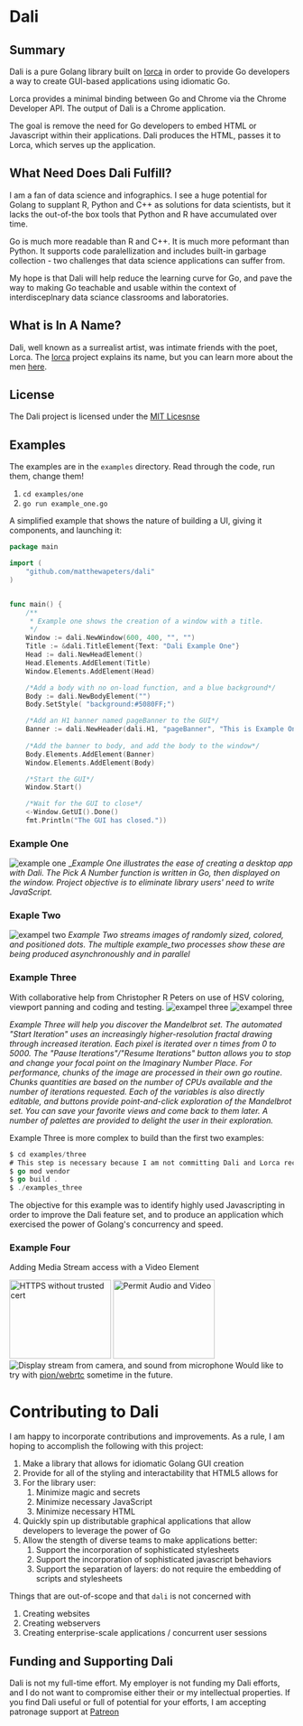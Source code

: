 # Dali #  


## Summary ##  
Dali is a pure Golang library built on [lorca](http://github.com/zserge/lorca) in order to provide Go developers a way to create GUI-based applications using idiomatic Go.

Lorca provides a minimal binding between Go and Chrome via the Chrome Developer API.  The output of Dali is a Chrome application.  

The goal is remove the need for Go developers to embed HTML or Javascript within their applications.  Dali produces the HTML, passes it to Lorca, which serves up the application.

## What Need Does Dali Fulfill? ##  
I am a fan of data science and infographics.  I see a huge potential for Golang to supplant R, Python and C++ as solutions for data scientists, but it lacks the out-of-the box tools that Python and R have accumulated over time.

Go is much more readable than R and C++.  It is much more peformant than Python.  It supports code paralellization and includes built-in garbage collection - two challenges that data science applications can suffer from.

My hope is that Dali will help reduce the learning curve for Go, and pave the way to making Go teachable and usable within the context of interdisceplnary data sciance classrooms and laboratories.

## What is In A Name? ##
Dali, well known as a surrealist artist, was intimate friends with the poet, Lorca.  The [lorca](http://github.com/zserge/lorca) project explains its name, but you can learn more about the men [here](https://art-sheep.com/federico-garcia-lorca-and-salvador-dali-a-pure-friendship-or-a-great-romantic-affair/).

## License ##
The Dali project is licensed under the [MIT Licesnse](http://github.com/matthewapeters/dali/LICENSE)

## Examples ##

The examples are in the `examples` directory.   Read through the code, run them, change them!

1. `cd examples/one`
1. `go run example_one.go`


A simplified example that shows the nature of building a UI, giving it components, and launching it:  
```go
package main

import (
	"github.com/matthewapeters/dali"
)


func main() {
	/**
	 * Example one shows the creation of a window with a title.
	 */
	Window := dali.NewWindow(600, 400, "", "")
	Title := &dali.TitleElement{Text: "Dali Example One"}
	Head := dali.NewHeadElement()
	Head.Elements.AddElement(Title)
	Window.Elements.AddElement(Head)

	/*Add a body with no on-load function, and a blue background*/
	Body := dali.NewBodyElement("")
	Body.SetStyle( "background:#5080FF;")

	/*Add an H1 banner named pageBanner to the GUI*/
	Banner := dali.NewHeader(dali.H1, "pageBanner", "This is Example One")
 
    /*Add the banner to body, and add the body to the window*/
    Body.Elements.AddElement(Banner)
	Window.Elements.AddElement(Body)

	/*Start the GUI*/
	Window.Start()

	/*Wait for the GUI to close*/
	<-Window.GetUI().Done()
	fmt.Println("The GUI has closed."))
```
### Example One ###  
![example one](./docs/example_one.png)
__Example One illustrates the ease of creating a desktop app with Dali.  The Pick A Number function is written in Go, then displayed on the window.  Project objective is to eliminate library users' need to write JavaScript._


### Exaple Two ### 

![exampel two](./docs/example_two.png)
_Example Two streams images of randomly sized, colored, and positioned dots.  The multiple example_two processes show these are being produced asynchronoushly and in parallel_


### Example Three ###  
With collaborative help from Christopher R Peters on use of HSV coloring, viewport panning and coding and testing.
![exampel three](./docs/example_three.png)
![exampel three](./docs/example_threeb.png)

_Example Three will help you discover the Mandelbrot set. The automated "Start Iteration" uses an increasingly higher-resolution fractal drawing through increased iteration. Each pixel is iterated over n times from 0 to 5000.  The "Pause Iterations"/"Resume Iterations" button allows you to stop and change your focal point on the Imaginary Number Place.  For performance, chunks of the image are processed in their own go routine.  Chunks quantities are based on the number of CPUs available and the number of iterations requested.  Each of the variables is also directly editable, and buttons provide point-and-click exploration of the Mandelbrot set.  You can save your favorite views and come back to them later.  A number of palettes are provided to delight the user in their exploration._

Example Three is more complex to build than the first two examples:

```go
$ cd examples/three
# This step is necessary because I am not committing Dali and Lorca recursively in the examples!  See .gitignore for details
$ go mod vendor
$ go build .
$ ./examples_three
```
The objective for this example was to identify highly used Javascripting in order to improve the Dali feature set, and to produce an application which exercised the power of Golang's concurrency and speed.

### Example Four ###  
Adding Media Stream access with a Video Element

<img alt="HTTPS without trusted cert" src="./docs/four_one.png" style="width:180px; height:140px;">  
<img alt="Permit Audio and Video" src="./docs/four_two.png" style="width:180px;height:140px;")  
Using StartTLS to launch the window, we can enguage the camera and microphone, and display video streams.  

![Display stream from camera, and sound from microphone](./docs/four_three.png)
Would like to try with [pion/webrtc](https://github.com/pion/webrtc) sometime in the future.



# Contributing to Dali #  

I am happy to incorporate contributions and improvements.  As a rule, I am hoping to accomplish the following with this project:

1. Make a library that allows for idiomatic Golang GUI creation
1. Provide for all of the styling and interactability that HTML5 allows for
1. For the library user:  
   1. Minimize magic and secrets 
   1. Minimize necessary JavaScript
   1. Minimize necessary HTML
1. Quickly spin up distributable graphical applications that allow developers to leverage the power of Go
1. Allow the stength of diverse teams to make applications better:
   1. Support the incorporation of sophisticated stylesheets
   1. Support the incorporation of sophisticated javascript behaviors 
   1. Support the separation of layers: do not require the embedding of scripts and stylesheets

Things that are out-of-scope and that `dali` is not concerned with
1. Creating websites 
1. Creating webservers
1. Creating enterprise-scale applications / concurrent user sessions


## Funding and Supporting Dali ##
Dali is not my full-time effort.  My employer is not funding my Dali efforts, and I do not want to compromise either their or my intellectual properties.  If you find Dali useful or full of potential for your efforts, I am accepting patronage support at [Patreon](https://www.patreon.com/matthewapeters)
